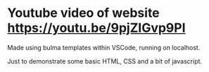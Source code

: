# Youtube video of website https://youtu.be/9pjZIGvp9PI

Made using bulma templates within VSCode, running on localhost.

Just to demonstrate some basic HTML, CSS and a bit of javascript.
